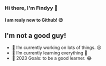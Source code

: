 <!--
**findyy99/findyy99** is a ✨ _special_ ✨ repository because its `README.md` (this file) appears on your GitHub profile.

Here are some ideas to get you started:

- 🔭 I’m currently working on ...
- 🌱 I’m currently learning ...
- 👯 I’m looking to collaborate on ...
- 🤔 I’m looking for help with ...
- 💬 Ask me about ...
- 📫 How to reach me: ...
- 😄 Pronouns: ...
- ⚡ Fun fact: ...
-->


### Hi there, I'm Findyy  👋
#### I am realy new to Github! 😉
## I'm not a good guy!
- 🔭 I’m currently working on lots of things. 😢
- 🌱 I’m currently learning everything 🤣
- 🥅 2023 Goals: to be a good learner. 😂

